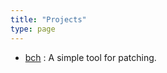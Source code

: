 ```yaml
---
title: "Projects"
type: page
---
```


 - [bch](https://github.com/Somayyah/bch) : A simple tool for patching.